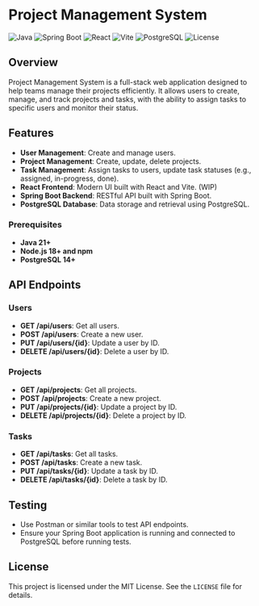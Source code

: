 # Project Management System

![Java](https://img.shields.io/badge/Java-17+-brightgreen)
![Spring Boot](https://img.shields.io/badge/Spring%20Boot-3.0+-brightgreen)
![React](https://img.shields.io/badge/React-18+-brightgreen)
![Vite](https://img.shields.io/badge/Vite-4.0+-brightgreen)
![PostgreSQL](https://img.shields.io/badge/PostgreSQL-14+-blue)
![License](https://img.shields.io/badge/license-MIT-blue.svg)

## Overview

Project Management System is a full-stack web application designed to help teams manage their projects efficiently. It allows users to create, manage, and track projects and tasks, with the ability to assign tasks to specific users and monitor their status.

## Features

- **User Management**: Create and manage users.
- **Project Management**: Create, update, delete projects.
- **Task Management**: Assign tasks to users, update task statuses (e.g., assigned, in-progress, done).
- **React Frontend**: Modern UI built with React and Vite. (WIP)
- **Spring Boot Backend**: RESTful API built with Spring Boot.
- **PostgreSQL Database**: Data storage and retrieval using PostgreSQL.


### Prerequisites

- **Java 21+**
- **Node.js 18+ and npm**
- **PostgreSQL 14+**


## API Endpoints

### Users

- **GET /api/users**: Get all users.
- **POST /api/users**: Create a new user.
- **PUT /api/users/{id}**: Update a user by ID.
- **DELETE /api/users/{id}**: Delete a user by ID.

### Projects

- **GET /api/projects**: Get all projects.
- **POST /api/projects**: Create a new project.
- **PUT /api/projects/{id}**: Update a project by ID.
- **DELETE /api/projects/{id}**: Delete a project by ID.

### Tasks

- **GET /api/tasks**: Get all tasks.
- **POST /api/tasks**: Create a new task.
- **PUT /api/tasks/{id}**: Update a task by ID.
- **DELETE /api/tasks/{id}**: Delete a task by ID.

## Testing

- Use Postman or similar tools to test API endpoints.
- Ensure your Spring Boot application is running and connected to PostgreSQL before running tests.


## License

This project is licensed under the MIT License. See the `LICENSE` file for details.
